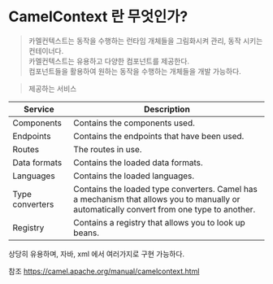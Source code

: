 # CamelContext 란 무엇인가?

>카멜컨텍스트는 동작을 수행하는 런타임 개체들을 그림화시켜 관리, 동작 시키는 컨테이너다.   
>카멜컨텍스트는 유용하고 다양한 컴포넌트를 제공한다.   
>컴포넌트들을 활용하여 원하는 동작을 수행하는 개체들을 개발 가능하다.

>제공하는 서비스

|Service|Description|
|------|---|
|Components|Contains the components used.|
|Endpoints|Contains the endpoints that have been used.|
|Routes|The routes in use.|
|Data formats|Contains the loaded data formats.|
|Languages|Contains the loaded languages.|
|Type converters|Contains the loaded type converters. Camel has a mechanism that allows you to manually or automatically convert from one type to another.|
|Registry|Contains a registry that allows you to look up beans.|
       

상당히 유용하며, 자바, xml 에서 여러가지로 구현 가능하다.




참조 https://camel.apache.org/manual/camelcontext.html
